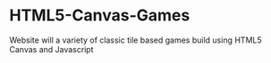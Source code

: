 # HTML5-Canvas-Games
Website will a variety of classic tile based games build using HTML5 Canvas and Javascript
